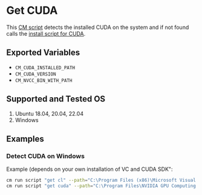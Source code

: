 # Get CUDA
This [CM script](https://github.com/mlcommons/ck/blob/master/cm/docs/tutorial-scripts.md) detects the installed CUDA on the system and if not found calls the [install script for CUDA](../script/install-cuda-prebuilt).

## Exported Variables
* `CM_CUDA_INSTALLED_PATH`
* `CM_CUDA_VERSION`
* `CM_NVCC_BIN_WITH_PATH`

## Supported and Tested OS
1. Ubuntu 18.04, 20.04, 22.04
2. Windows

## Examples

### Detect CUDA on Windows

Example (depends on your own installation of VC and CUDA SDK":

```bash
cm run script "get cl" --path="C:\Program Files (x86)\Microsoft Visual Studio\2019\Community\VC\Tools\MSVC\14.29.30133\bin\Hostx64\x64"
cm run script "get cuda" --path="C:\Program Files\NVIDIA GPU Computing Toolkit\CUDA\v11.7\bin"
```
